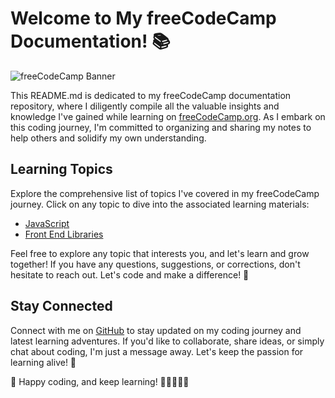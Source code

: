 # Welcome to My freeCodeCamp Documentation! 📚

![freeCodeCamp Banner](https://raw.githubusercontent.com/freeCodeCamp/assets/master/assets/logos/FCC-logo-white.png)

This README.md is dedicated to my freeCodeCamp documentation repository, where I diligently compile all the valuable insights and knowledge I've gained while learning on [freeCodeCamp.org](https://www.freecodecamp.org/). As I embark on this coding journey, I'm committed to organizing and sharing my notes to help others and solidify my own understanding.

## Learning Topics

Explore the comprehensive list of topics I've covered in my freeCodeCamp journey. Click on any topic to dive into the associated learning materials:

- [JavaScript](./JavaScript)
- [Front End Libraries](./Front_End_Libraries)
<!-- - [Data Visualization](./Data_Visualization)
- [Apis and Microservices](./Apis_and_Microservices)
- [Quality Assurance](./Quality_Assurance)
- [Scientific Computing with Python](./Scientific_Computing_with_Python)
- [Data Analysis with Python](./Data_Analysis_with_Python)
- [Information Security](./Information_Security)
- [Coding Interview Prep](./Coding_Interview_Prep) -->

Feel free to explore any topic that interests you, and let's learn and grow together! If you have any questions, suggestions, or corrections, don't hesitate to reach out. Let's code and make a difference! 💪

## Stay Connected

Connect with me on [GitHub](https://github.com/YourGitHubUsername) to stay updated on my coding journey and latest learning adventures. If you'd like to collaborate, share ideas, or simply chat about coding, I'm just a message away. Let's keep the passion for learning alive! 🚀

💌 Happy coding, and keep learning! 🎉👩‍💻👨‍💻
